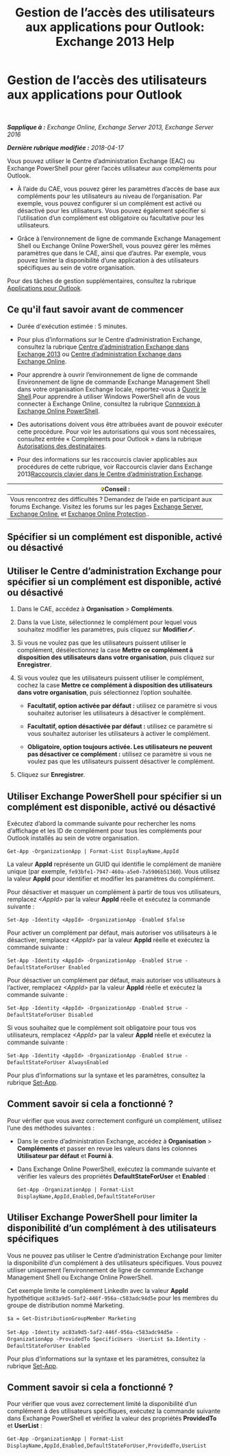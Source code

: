 ﻿---
title: 'Gestion de l’accès des utilisateurs aux applications pour Outlook: Exchange 2013 Help'
TOCTitle: Gestion de l’accès des utilisateurs aux applications pour Outlook
ms:assetid: e5833dec-a23a-439e-ac03-92671817bff8
ms:mtpsurl: https://technet.microsoft.com/fr-fr/library/JJ943757(v=EXCHG.150)
ms:contentKeyID: 52063015
ms.date: 04/27/2018
mtps_version: v=EXCHG.150
ms.translationtype: HT
---

# Gestion de l’accès des utilisateurs aux applications pour Outlook

 

_**Sapplique à :** Exchange Online, Exchange Server 2013, Exchange Server 2016_

_**Dernière rubrique modifiée :** 2018-04-17_

Vous pouvez utiliser le Centre d’administration Exchange (EAC) ou Exchange PowerShell pour gérer l’accès utilisateur aux compléments pour Outlook.

  - À l’aide du CAE, vous pouvez gérer les paramètres d’accès de base aux compléments pour les utilisateurs au niveau de l’organisation. Par exemple, vous pouvez configurer si un complément est activé ou désactivé pour les utilisateurs. Vous pouvez également spécifier si l’utilisation d’un complément est obligatoire ou facultative pour les utilisateurs.

  - Grâce à l’environnement de ligne de commande Exchange Management Shell ou Exchange Online PowerShell, vous pouvez gérer les mêmes paramètres que dans le CAE, ainsi que d’autres. Par exemple, vous pouvez limiter la disponibilité d’une application à des utilisateurs spécifiques au sein de votre organisation.

Pour des tâches de gestion supplémentaires, consultez la rubrique [Applications pour Outlook](add-ins-for-outlook-exchange-2013-help.md).

## Ce qu'il faut savoir avant de commencer

  - Durée d'exécution estimée : 5 minutes.

  - Pour plus d’informations sur le Centre d’administration Exchange, consultez la rubrique [Centre d’administration Exchange dans Exchange 2013](exchange-admin-center-in-exchange-2013-exchange-2013-help.md) ou [Centre d’administration Exchange dans Exchange Online](https://technet.microsoft.com/fr-fr/library/jj200743\(v=exchg.150\)).

  - Pour apprendre à ouvrir l’environnement de ligne de commande Environnement de ligne de commande Exchange Management Shell dans votre organisation Exchange locale, reportez-vous à [Ouvrir le Shell](https://technet.microsoft.com/fr-fr/library/dd638134\(v=exchg.150\)).Pour apprendre à utiliser Windows PowerShell afin de vous connecter à Exchange Online, consultez la rubrique [Connexion à Exchange Online PowerShell](https://go.microsoft.com/fwlink/p/?linkid=396554).

  - Des autorisations doivent vous être attribuées avant de pouvoir exécuter cette procédure. Pour voir les autorisations qui vous sont nécessaires, consultez entrée « Compléments pour Outlook » dans la rubrique [Autorisations des destinataires](recipients-permissions-exchange-2013-help.md).

  - Pour des informations sur les raccourcis clavier applicables aux procédures de cette rubrique, voir Raccourcis clavier dans Exchange 2013[Raccourcis clavier dans le Centre d’administration Exchange](keyboard-shortcuts-in-the-exchange-admin-center-exchange-online-protection-help.md).

<table>
<thead>
<tr class="header">
<th><img src="images/Bb125224.tip(EXCHG.150).gif" title="Conseil" alt="Conseil" />Conseil :</th>
</tr>
</thead>
<tbody>
<tr class="odd">
<td>Vous rencontrez des difficultés ? Demandez de l’aide en participant aux forums Exchange. Visitez les forums sur les pages <a href="https://go.microsoft.com/fwlink/p/?linkid=60612">Exchange Server</a>, <a href="https://go.microsoft.com/fwlink/p/?linkid=267542">Exchange Online</a>, et <a href="https://go.microsoft.com/fwlink/p/?linkid=285351">Exchange Online Protection</a>..</td>
</tr>
</tbody>
</table>


## Spécifier si un complément est disponible, activé ou désactivé

## Utiliser le Centre d’administration Exchange pour spécifier si un complément est disponible, activé ou désactivé

1.  Dans le CAE, accédez à **Organisation** \> **Compléments**.

2.  Dans la vue Liste, sélectionnez le complément pour lequel vous souhaitez modifier les paramètres, puis cliquez sur **Modifier**![Icône Modifier](images/Bb124582.6f53ccb2-1f13-4c02-bea0-30690e6ea71d(EXCHG.150).gif "Icône Modifier").

3.  Si vous ne voulez pas que les utilisateurs puissent utiliser le complément, désélectionnez la case **Mettre ce complément à disposition des utilisateurs dans votre organisation**, puis cliquez sur **Enregistrer**.

4.  Si vous voulez que les utilisateurs puissent utiliser le complément, cochez la case **Mettre ce complément à disposition des utilisateurs dans votre organisation**, puis sélectionnez l’option souhaitée.
    
      - **Facultatif, option activée par défaut :**  utilisez ce paramètre si vous souhaitez autoriser les utilisateurs à désactiver le complément.
    
      - **Facultatif, option désactivée par défaut :**  utilisez ce paramètre si vous souhaitez autoriser les utilisateurs à activer le complément.
    
      - **Obligatoire, option toujours activée. Les utilisateurs ne peuvent pas désactiver ce complément :**  utilisez ce paramètre si vous ne voulez pas que les utilisateurs puissent désactiver le complément.

5.  Cliquez sur **Enregistrer**.

## Utiliser Exchange PowerShell pour spécifier si un complément est disponible, activé ou désactivé

Exécutez d’abord la commande suivante pour rechercher les noms d’affichage et les ID de complément pour tous les compléments pour Outlook installés au sein de votre organisation.

    Get-App -OrganizationApp | Format-List DisplayName,AppId

La valeur **AppId** représente un GUID qui identifie le complément de manière unique (par exemple, `fe93bfe1-7947-460a-a5e0-7a5906b51360`). Vous utilisez la valeur **AppId** pour identifier et modifier les paramètres du complément.

Pour désactiver et masquer un complément à partir de tous vos utilisateurs, remplacez *\<AppId\>* par la valeur **AppId** réelle et exécutez la commande suivante :

    Set-App -Identity <AppId> -OrganizationApp -Enabled $false

Pour activer un complément par défaut, mais autoriser vos utilisateurs à le désactiver, remplacez *\<AppId\>* par la valeur **AppId** réelle et exécutez la commande suivante :

    Set-App -Identity <AppId> -OrganizationApp -Enabled $true -DefaultStateForUser Enabled

Pour désactiver un complément par défaut, mais autoriser vos utilisateurs à l’activer, remplacez *\<AppId\>* par la valeur **AppId** réelle et exécutez la commande suivante :

    Set-App -Identity <AppId> -OrganizationApp -Enabled $true -DefaultStateForUser Disabled

Si vous souhaitez que le complément soit obligatoire pour tous vos utilisateurs, remplacez *\<AppId\>* par la valeur **AppId** réelle et exécutez la commande suivante :

    Set-App -Identity <AppId> -OrganizationApp -Enabled $true -DefaultStateForUser AlwaysEnabled

Pour plus d’informations sur la syntaxe et les paramètres, consultez la rubrique [Set-App](https://technet.microsoft.com/fr-fr/library/jj218630\(v=exchg.150\)).

## Comment savoir si cela a fonctionné ?

Pour vérifier que vous avez correctement configuré un complément, utilisez l’une des méthodes suivantes :

  - Dans le centre d’administration Exchange, accédez à **Organisation** \> **Compléments** et passer en revue les valeurs dans les colonnes **Utilisateur par défaut** et **Fourni à**.

  - Dans Exchange Online PowerShell, exécutez la commande suivante et vérifier les valeurs des propriétés **DefaultStateForUser** et **Enabled** :
    
        Get-App -OrganizationApp | Format-List DisplayName,AppId,Enabled,DefaultStateForUser

## Utiliser Exchange PowerShell pour limiter la disponibilité d’un complément à des utilisateurs spécifiques

Vous ne pouvez pas utiliser le Centre d’administration Exchange pour limiter la disponibilité d’un complément à des utilisateurs spécifiques. Vous pouvez utiliser uniquement l’environnement de ligne de commande Exchange Management Shell ou Exchange Online PowerShell.

Cet exemple limite le complément LinkedIn avec la valeur **AppId** hypothétique `ac83a9d5-5af2-446f-956a-c583adc94d5e` pour les membres du groupe de distribution nommé Marketing.

    $a = Get-DistributionGroupMember Marketing

    Set-App -Identity ac83a9d5-5af2-446f-956a-c583adc94d5e -OrganizationApp -ProvidedTo SpecificUsers -UserList $a.Identity -DefaultStateForUser Enabled

Pour plus d’informations sur la syntaxe et les paramètres, consultez la rubrique [Set-App](https://technet.microsoft.com/fr-fr/library/jj218630\(v=exchg.150\)).

## Comment savoir si cela a fonctionné ?

Pour vérifier que vous avez correctement limité la disponibilité d’un complément à des utilisateurs spécifiques, exécutez la commande suivante dans Exchange PowerShell et vérifiez la valeur des propriétés **ProvidedTo** et **UserList** :

    Get-App -OrganizationApp | Format-List DisplayName,AppId,Enabled,DefaultStateForUser,ProvidedTo,UserList

